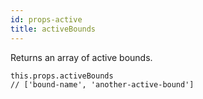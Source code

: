 ```yaml
---
id: props-active
title: activeBounds
---
```

Returns an array of active bounds.

```
this.props.activeBounds
// ['bound-name', 'another-active-bound']
```
